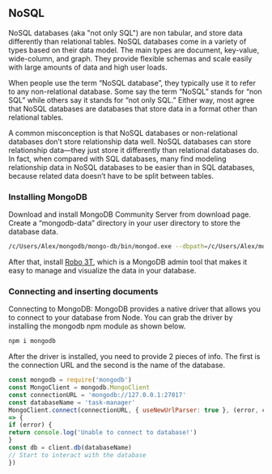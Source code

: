 ## NoSQL
 
NoSQL databases (aka "not only SQL") are non tabular, and store data differently than relational tables. NoSQL databases come in a variety of types based on their data model. The main types are document, key-value, wide-column, and graph. They provide flexible schemas and scale easily with large amounts of data and high user loads.

When people use the term “NoSQL database”, they typically use it to refer to any non-relational database. Some say the term “NoSQL” stands for “non SQL” while others say it stands for “not only SQL.” Either way, most agree that NoSQL databases are databases that store data in a format other than relational tables.

A common misconception is that NoSQL databases or non-relational databases don’t store relationship data well. NoSQL databases can store relationship data—they just store it differently than relational databases do. In fact, when compared with SQL databases, many find modeling relationship data in NoSQL databases to be easier than in SQL databases, because related data doesn’t have to be split between tables.

### Installing MongoDB

Download and install MongoDB Community Server from download page. Create a “mongodb-data” directory in
your user directory to store the database data.

```bash
/c/Users/Alex/mongodb/mongo-db/bin/mongod.exe --dbpath=/c/Users/Alex/mongodb-data
```

After that, install [Robo 3T](https://robomongo.org/), which is a MongoDB admin tool that makes it easy
to manage and visualize the data in your database.

### Connecting and inserting documents

Connecting to MongoDB: MongoDB provides a native driver that allows you to connect to your database from Node.
You can grab the driver by installing the mongodb npm module as shown below.

```bash
npm i mongodb
```

After the driver is installed, you need to provide 2 pieces of info. The first is the connection URL and the
second is the name of the database.

```javascript
const mongodb = require('mongodb')
const MongoClient = mongodb.MongoClient
const connectionURL = 'mongodb://127.0.0.1:27017'
const databaseName = 'task-manager'
MongoClient.connect(connectionURL, { useNewUrlParser: true }, (error, client)
=> {
if (error) {
return console.log('Unable to connect to database!')
}
const db = client.db(databaseName)
// Start to interact with the database
})
```